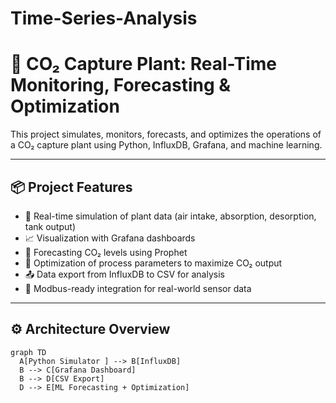 # Time-Series-Analysis

# 🌿 CO₂ Capture Plant: Real-Time Monitoring, Forecasting & Optimization

This project simulates, monitors, forecasts, and optimizes the operations of a CO₂ capture plant using Python, InfluxDB, Grafana, and machine learning.

---

## 📦 Project Features

- 🔄 Real-time simulation of plant data (air intake, absorption, desorption, tank output)
- 📈 Visualization with Grafana dashboards
- 🧠 Forecasting CO₂ levels using Prophet
- 🤖 Optimization of process parameters to maximize CO₂ output
- 📤 Data export from InfluxDB to CSV for analysis
- 🧩 Modbus-ready integration for real-world sensor data

---

## ⚙️ Architecture Overview

```mermaid
graph TD
  A[Python Simulator ] --> B[InfluxDB]
  B --> C[Grafana Dashboard]
  B --> D[CSV Export]
  D --> E[ML Forecasting + Optimization]
